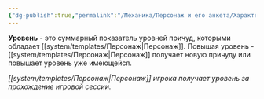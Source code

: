 ```yaml
---
{"dg-publish":true,"permalink":"/Механика/Персонаж и его анкета/Характеристики/Подробнее/Уровень/","noteIcon":"","created":"2025-08-21T13:47:46.006+03:00","updated":"2025-09-04T07:51:52.652+03:00"}
---
```




**Уровень** - это суммарный показатель уровней причуд, которыми обладает [[system/templates/Персонаж\|Персонаж]]. Повышая уровень - [[system/templates/Персонаж\|Персонаж]] получает новую причуду или повышает уровень уже имеющейся. 

*[[system/templates/Персонаж\|Персонаж]] игрока получает уровень за прохождение игровой сессии.* 